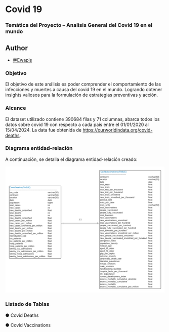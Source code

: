 # Covid 19 

### Temática del Proyecto – Analisis General del Covid 19 en el mundo

## Author

- [@Ewapls](https://github.com/Ewapls)

### Objetivo
El objetivo de este análisis es poder comprender el comportamiento de las infecciones y muertes a causa del covid 19 en el mundo. Logrando obtener insights valiosos para la formulación de estrategias preventivas y acción.

### Alcance
El dataset utilizado contiene 390684 filas y 71 columnas, abarca todos los datos sobre covid 19 con respecto a cada pais entre el 01/01/2020 al 15/04/2024.
La data fue obtenida de https://ourworldindata.org/covid-deaths.

### Diagrama entidad-relación 
A continuación, se detalla el diagrama entidad-relación creado: 

![DER](/ERD/erd.png/)


### Listado de Tablas

●	Covid Deaths

●	Covid Vaccinations
